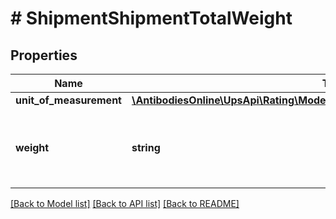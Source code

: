# # ShipmentShipmentTotalWeight

## Properties

Name | Type | Description | Notes
------------ | ------------- | ------------- | -------------
**unit_of_measurement** | [**\AntibodiesOnline\UpsApi\Rating\Model\ShipmentTotalWeightUnitOfMeasurement**](ShipmentTotalWeightUnitOfMeasurement.md) |  |
**weight** | **string** | Non-zero total weight of all packages in the shipment. |

[[Back to Model list]](../../README.md#models) [[Back to API list]](../../README.md#endpoints) [[Back to README]](../../README.md)
